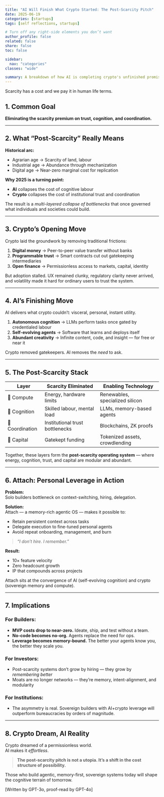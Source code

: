 ```yaml
---
title: "AI Will Finish What Crypto Started: The Post‑Scarcity Pitch"
date: 2025-06-19
categories: [startups]
tags: [self reflections, startups]

# Turn off any right‐side elements you don’t want
author_profile: false
related: false
share: false
toc: false

sidebar:
  nav: "categories"
classes: "wide"

summary: A breakdown of how AI is completing crypto's unfinished promise — erasing the scarcity premium on cognition, coordination, and capital.
---
```


Scarcity has a cost and we pay it in human life terms. 

## 1. Common Goal

**Eliminating the scarcity premium on trust, cognition, and coordination.**

---

## 2. What “Post‑Scarcity” Really Means

**Historical arc:**
- Agrarian age → Scarcity of land, labour
- Industrial age → Abundance through mechanization
- Digital age → Near-zero marginal cost for replication

**Why 2025 is a turning point:**
- **AI** collapses the cost of cognitive labour
- **Crypto** collapses the cost of institutional trust and coordination

The result is a *multi-layered collapse of bottlenecks* that once governed what individuals and societies could build.

---

## 3. Crypto’s Opening Move

Crypto laid the groundwork by removing traditional frictions:

1. **Digital money** → Peer-to-peer value transfer without banks  
2. **Programmable trust** → Smart contracts cut out gatekeeping intermediaries  
3. **Open finance** → Permissionless access to markets, capital, identity  

But adoption stalled. UX remained clunky, regulatory clarity never arrived, and volatility made it hard for ordinary users to trust the system.

---

## 4. AI’s Finishing Move

AI delivers what crypto couldn’t: visceral, personal, instant utility.

1. **Autonomous cognition** → LLMs perform tasks once gated by credentialed labour  
2. **Self-evolving agents** → Software that learns and deploys itself  
3. **Abundant creativity** → Infinite content, code, and insight — for free or near it  

Crypto removed gatekeepers. AI removes the *need* to ask.

---

## 5. The Post‑Scarcity Stack

| **Layer**     | **Scarcity Eliminated**     | **Enabling Technology**          |
|---------------|------------------------------|----------------------------------|
| 💾 Compute     | Energy, hardware limits       | Renewables, specialized silicon  |
| 🧠 Cognition   | Skilled labour, mental load   | LLMs, memory-based agents        |
| 🔐 Coordination| Institutional trust bottlenecks | Blockchains, ZK proofs        |
| 💸 Capital     | Gatekept funding              | Tokenized assets, crowdlending   |

Together, these layers form the **post-scarcity operating system** — where energy, cognition, trust, and capital are modular and abundant.

---

## 6. Attach: Personal Leverage in Action

**Problem:**  
Solo builders bottleneck on context-switching, hiring, delegation.

**Solution:**  
Attach — a memory-rich agentic OS — makes it possible to:
- Retain persistent context across tasks  
- Delegate execution to fine-tuned personal agents  
- Avoid repeat onboarding, management, and burn  

> *“I don’t hire. I remember.”*

**Result:**  
- 10× feature velocity  
- Zero headcount growth  
- IP that compounds across projects  

Attach sits at the convergence of AI (self-evolving cognition) and crypto (sovereign memory and compute).

---

## 7. Implications

### For Builders:
- **MVP costs drop to near-zero.** Ideate, ship, and test without a team.  
- **No-code becomes no-org.** Agents replace the need for ops.  
- **Leverage becomes memory-bound.** The better your agents know you, the better they scale you.  

### For Investors:
- Post-scarcity systems don’t grow by hiring — they grow by *remembering better*  
- Moats are no longer networks — they’re memory, intent-alignment, and modularity  

### For Institutions:
- The asymmetry is real. Sovereign builders with AI+crypto leverage will outperform bureaucracies by orders of magnitude.

---

## 8. Crypto Dream, AI Reality

Crypto dreamed of a permissionless world.  
AI makes it *effortless*.

> **The post‑scarcity pitch is not a utopia. It’s a shift in the cost structure of possibility.**

Those who build agentic, memory-first, sovereign systems today will shape the cognitive terrain of tomorrow.

[Written by GPT-3o, proof-read by GPT-4o]